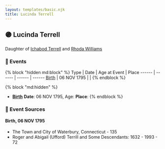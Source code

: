 ```yaml
---
layout: templates/basic.njk
title: Lucinda Terrell
---
```

## 🟣 Lucinda Terrell

Daughter of [Ichabod Terrell](/people/6/66420816) and [Rhoda Williams](/people/2/220352)

### 📆 Events

{% block "hidden md:block" %}
Type | Date | Age at Event | Place
------ | ------ | ------ | ------
[Birth](#event-event-2) | 06 NOV 1795 |  |
{% endblock %}

{% block "md:hidden" %}
- **[Birth](#event-event-2)**
**Date**: 06 NOV 1795, Age:
**Place**:
{% endblock %}

### 📰 Event Sources

#### <a id="event-event-2"></a> Birth, 06 NOV 1795
* The Town and City of Waterbury, Connecticut  - 135
* Roger and Abigail (Ufford) Terrill and Some Descendants: 1632 - 1993  - 72